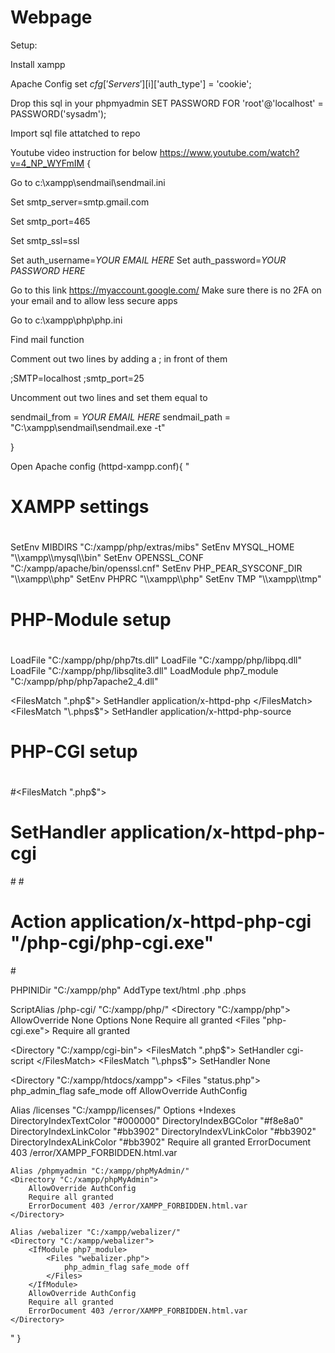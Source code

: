 # Webpage

Setup:

Install xampp

Apache Config set $cfg['Servers'][$i]['auth_type'] = 'cookie';

Drop this sql in your phpmyadmin SET PASSWORD FOR 'root'@'localhost' = PASSWORD('sysadm');

Import sql file attatched to repo

Youtube video instruction for below https://www.youtube.com/watch?v=4_NP_WYFmIM  {

Go to c:\xampp\sendmail\sendmail.ini

Set smtp_server=smtp.gmail.com

Set smtp_port=465

Set smtp_ssl=ssl

Set auth_username=*YOUR EMAIL HERE*
Set auth_password=*YOUR PASSWORD HERE*

Go to this link https://myaccount.google.com/
Make sure there is no 2FA on your email and to allow less secure apps

Go to c:\xampp\php\php.ini

Find mail function

Comment out two lines by adding a ; in front of them 

;SMTP=localhost
;smtp_port=25

Uncomment out two lines and set them equal to

sendmail_from = *YOUR EMAIL HERE*
sendmail_path = "C:\xampp\sendmail\sendmail.exe -t"

}

Open Apache config (httpd-xampp.conf){
"
#
# XAMPP settings
#

<IfModule env_module>
    SetEnv MIBDIRS "C:/xampp/php/extras/mibs"
    SetEnv MYSQL_HOME "\\xampp\\mysql\\bin"
    SetEnv OPENSSL_CONF "C:/xampp/apache/bin/openssl.cnf"
    SetEnv PHP_PEAR_SYSCONF_DIR "\\xampp\\php"
    SetEnv PHPRC "\\xampp\\php"
    SetEnv TMP "\\xampp\\tmp"
</IfModule>

#
# PHP-Module setup
#
LoadFile "C:/xampp/php/php7ts.dll"
LoadFile "C:/xampp/php/libpq.dll"
LoadFile "C:/xampp/php/libsqlite3.dll"
LoadModule php7_module "C:/xampp/php/php7apache2_4.dll"

<FilesMatch "\.php$">
    SetHandler application/x-httpd-php
</FilesMatch>
<FilesMatch "\.phps$">
    SetHandler application/x-httpd-php-source
</FilesMatch>

#
# PHP-CGI setup
#
#<FilesMatch "\.php$">
#    SetHandler application/x-httpd-php-cgi
#</FilesMatch>
#<IfModule actions_module>
#    Action application/x-httpd-php-cgi "/php-cgi/php-cgi.exe"
#</IfModule>


<IfModule php7_module>
    PHPINIDir "C:/xampp/php"
</IfModule>

<IfModule mime_module>
    AddType text/html .php .phps
</IfModule>

ScriptAlias /php-cgi/ "C:/xampp/php/"
<Directory "C:/xampp/php">
    AllowOverride None
    Options None
    Require all granted
    <Files "php-cgi.exe">
          Require all granted
    </Files>
</Directory>

<Directory "C:/xampp/cgi-bin">
    <FilesMatch "\.php$">
        SetHandler cgi-script
    </FilesMatch>
    <FilesMatch "\.phps$">
        SetHandler None
    </FilesMatch>
</Directory>

<Directory "C:/xampp/htdocs/xampp">
    <IfModule php7_module>
    	<Files "status.php">
    		php_admin_flag safe_mode off
    	</Files>
    </IfModule>
    AllowOverride AuthConfig
</Directory>

<IfModule alias_module>
    Alias /licenses "C:/xampp/licenses/"
    <Directory "C:/xampp/licenses">
        Options +Indexes
        <IfModule autoindex_color_module>
            DirectoryIndexTextColor  "#000000"
            DirectoryIndexBGColor "#f8e8a0"
            DirectoryIndexLinkColor "#bb3902"
            DirectoryIndexVLinkColor "#bb3902"
            DirectoryIndexALinkColor "#bb3902"
        </IfModule>
        Require all granted
        ErrorDocument 403 /error/XAMPP_FORBIDDEN.html.var
   </Directory>

    Alias /phpmyadmin "C:/xampp/phpMyAdmin/"
    <Directory "C:/xampp/phpMyAdmin">
        AllowOverride AuthConfig
        Require all granted
        ErrorDocument 403 /error/XAMPP_FORBIDDEN.html.var
    </Directory>

    Alias /webalizer "C:/xampp/webalizer/"
    <Directory "C:/xampp/webalizer">
        <IfModule php7_module>
    		<Files "webalizer.php">
    			php_admin_flag safe_mode off
    		</Files>
        </IfModule>
        AllowOverride AuthConfig
        Require all granted
        ErrorDocument 403 /error/XAMPP_FORBIDDEN.html.var
    </Directory>
</IfModule>
"
}

